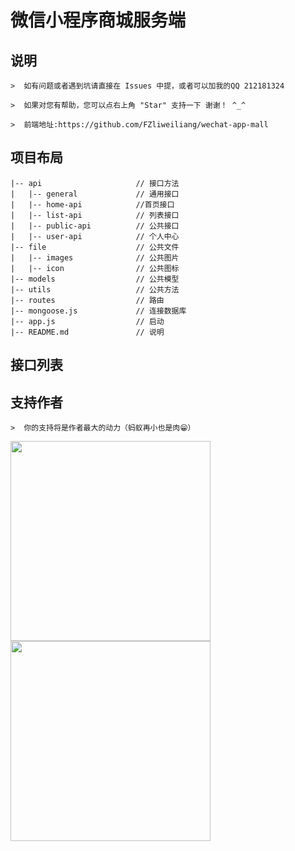 # 微信小程序商城服务端

## 说明
```
>  如有问题或者遇到坑请直接在 Issues 中提，或者可以加我的QQ 212181324

>  如果对您有帮助，您可以点右上角 "Star" 支持一下 谢谢！ ^_^

>  前端地址:https://github.com/FZliweiliang/wechat-app-mall

```

## 项目布局
```
|-- api                     // 接口方法
|   |-- general             // 通用接口
|   |-- home-api            //首页接口
|   |-- list-api            // 列表接口
|   |-- public-api          // 公共接口
|   |-- user-api            // 个人中心
|-- file                    // 公共文件
|   |-- images              // 公共图片
|   |-- icon                // 公共图标
|-- models                  // 公共模型
|-- utils                   // 公共方法
|-- routes                  // 路由
|-- mongoose.js             // 连接数据库
|-- app.js                  // 启动
|-- README.md               // 说明
```

## 接口列表


## 支持作者
```
>  你的支持将是作者最大的动力（蚂蚁再小也是肉😁）
```
<img src="https://github.com/474782977/wechat-app-mall/blob/master/screenshot/zfb.jpg" width="320px" style="display:inline;">
<img src="https://github.com/474782977/wechat-app-mall/blob/master/screenshot/wx.png" width="320px" style="display:inline;">
